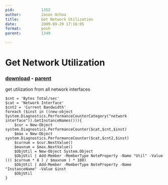```yaml
---
pid:            1352
author:         Jason Ochoa
title:          Get Network Utilization
date:           2009-09-29 17:16:05
format:         posh
parent:         1349

---
```


# Get Network Utilization

### [download](//scripts/1352.ps1) - [parent](//scripts/1349.md)

get utilization from all network interfaces

```posh
$cnt = 'Bytes Total/sec'
$cat = 'Network Interface'
$cnt2 = 'Current Bandwidth'
foreach ($inst in ((new-object System.Diagnostics.PerformanceCounterCategory("network interface")).GetInstanceNames())){
	$cur = New-Object system.Diagnostics.PerformanceCounter($cat,$cnt,$inst)
	$max = New-Object system.Diagnostics.PerformanceCounter($cat,$cnt2,$inst)
	$curnum = $cur.NextValue()
	$maxnum = $max.NextValue()
	$ObjUtil = New-Object System.Object
	$ObjUtil | Add-Member -MemberType NoteProperty -Name "Util" -Value ((( $curnum * 8 ) / $maxnum ) * 100)
	$ObjUtil | Add-Member -MemberType NoteProperty -Name "InstanceName" -Value $inst
	$ObjUtil
}
```
